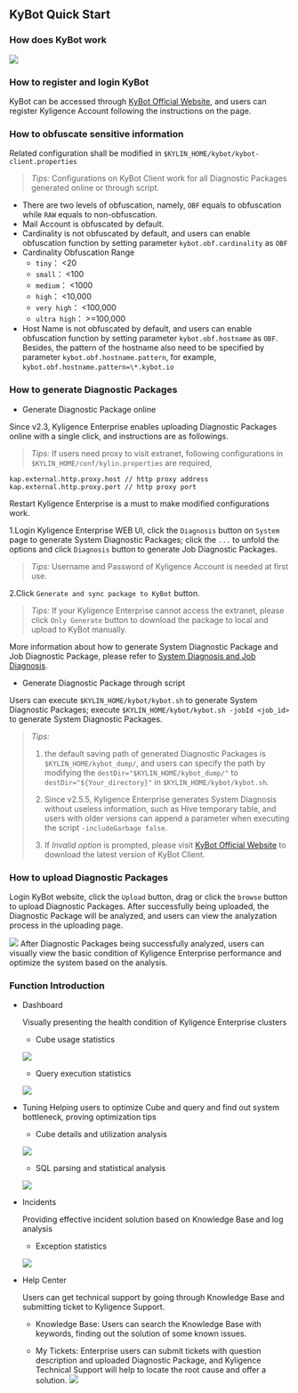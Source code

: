 ## KyBot Quick Start
### How does KyBot work
![](images/Picture1.png)

### How to register and login KyBot
KyBot can be accessed through [KyBot Official Website](https://kybot.io), and users can register Kyligence Account following the instructions on the page.

### How to obfuscate sensitive information
Related configuration shall be modified in `$KYLIN_HOME/kybot/kybot-client.properties`

> *Tips:* Configurations on KyBot Client work for all Diagnostic Packages generated online or through script.

- There are two levels of obfuscation, namely, `OBF` equals to obfuscation while `RAW` equals to non-obfuscation.
- Mail Account is obfuscated by default.
- Cardinality is not obfuscated by default, and users can enable obfuscation function by setting parameter `kybot.obf.cardinality` as `OBF`
 - Cardinality Obfuscation Range
 	+ `tiny`： <20 
 	+ `small`： <100 
 	+ `medium`： <1000 
 	+ `high`： <10,000 
 	+ `very high`： <100,000 
 	+ `ultra high`： >=100,000
- Host Name is not obfuscated by default, and users can enable obfuscation function by setting parameter `kybot.obf.hostname` as `OBF`. Besides, the pattern of the hostname also need to be specified by parameter `kybot.obf.hostname.pattern`, for example, `kybot.obf.hostname.pattern=\*.kybot.io`

### How to generate Diagnostic Packages
- Generate Diagnostic Package online

Since v2.3, Kyligence Enterprise enables uploading Diagnostic Packages online with a single click, and instructions are as followings.

> *Tips:* If users need proxy to visit extranet, following configurations in `$KYLIN_HOME/conf/kylin.properties` are required,
> 
> 
```
kap.external.http.proxy.host // http proxy address
kap.external.http.proxy.port // http proxy port
```
Restart Kyligence Enterprise is a must to make modified configurations work.

1.Login Kyligence Enterprise WEB UI, click the `Diagnosis` button on `System` page to generate System Diagnostic Packages; click the `...` to unfold the options and click `Diagnosis` button to generate Job Diagnostic Packages.

> *Tips:* Username and Password of Kyligence Account is needed at first use.

2.Click `Generate and sync package to KyBot` button.
> *Tips:* If your Kyligence Enterprise cannot access the extranet, please click `Only Generate` button to download the package to local and upload to KyBot manually.

More information about how to generate System Diagnostic Package and Job Diagnostic Package, please refer to [System Diagnosis and Job Diagnosis](../troubleshooting/diag.en.md).

- Generate Diagnostic Package through script

Users can execute `$KYLIN_HOME/kybot/kybot.sh` to generate System Diagnostic Packages; execute `$KYLIN_HOME/kybot/kybot.sh -jobId <job_id>` to generate System Diagnostic Packages.

> *Tips:*
> 
> 1. the default saving path of generated Diagnostic Packages is `$KYLIN_HOME/kybot_dump/`, and users can specify the path by modifying the  `destDir="$KYLIN_HOME/kybot_dump/"` to `destDir="${Your_directory}"` in `$KYLIN_HOME/kybot/kybot.sh`.
> 
> 2. Since v2.5.5, Kyligence Enterprise generates System Diagnosis without useless information, such as Hive temporary table, and users with older versions can append a parameter when executing the script `-includeGarbage false`.
> 
> 3. If *Invalid option* is prompted, please visit [KyBot Official Website](https://kybot.io) to download the latest version of KyBot Client.

### How to upload Diagnostic Packages
Login KyBot website, click the `Upload` button, drag or click the `browse` button to upload Diagnostic Packages. After successfully being uploaded, the Diagnostic Package will be analyzed, and users can view the analyzation process in the uploading page.

![](images/Picture4.png)
After Diagnostic Packages being successfully analyzed, users can visually view the basic condition of Kyligence Enterprise performance and optimize the system based on the analysis.



### Function Introduction
- Dashboard

	Visually presenting the health condition of Kyligence Enterprise clusters

	- Cube usage statistics

	![](images/Picture5.png)

	- Query execution statistics

	![](images/Picture6.png)

- Tuning
	Helping users to optimize Cube and query and find out system bottleneck, proving optimization tips

	- Cube details and utilization analysis

	![](images/Picture7.png)

	- SQL parsing and statistical analysis 

	![](images/Picture8.png)

- Incidents

	Providing effective incident solution based on Knowledge Base and log analysis

	- Exception statistics

	![](images/Picture9.png)


-  Help Center
	
	Users can get technical support by going through Knowledge Base and submitting ticket to Kyligence Support.

	- Knowledge Base: Users can search the Knowledge Base with keywords, finding out the solution of some known issues.

	- My Tickets: Enterprise users can submit tickets with question description and uploaded Diagnostic Package, and Kyligence Technical Support will help to locate the root cause and offer a solution.
 ![](images/Picture11.png)
